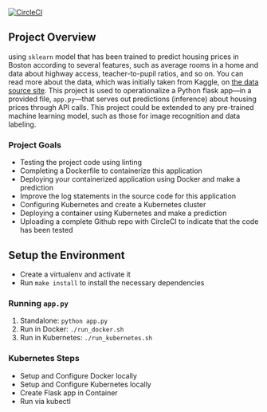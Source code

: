 [![CircleCI](https://circleci.com/gh/MostafaEhab16/MostafaMicroservice.svg?style=svg)](https://app.circleci.com/pipelines/github/MostafaEhab16/MostafaMicroservice)

## Project Overview

using `sklearn` model that has been trained to predict housing prices in Boston according to several features, such as average rooms in a home and data about highway access, teacher-to-pupil ratios, and so on. You can read more about the data, which was initially taken from Kaggle, on [the data source site](https://www.kaggle.com/c/boston-housing). This project is used to operationalize a Python flask app—in a provided file, `app.py`—that serves out predictions (inference) about housing prices through API calls. This project could be extended to any pre-trained machine learning model, such as those for image recognition and data labeling.

### Project Goals

* Testing the project code using linting
* Completing a Dockerfile to containerize this application
* Deploying your containerized application using Docker and make a prediction
* Improve the log statements in the source code for this application
* Configuring Kubernetes and create a Kubernetes cluster
* Deploying a container using Kubernetes and make a prediction
* Uploading a complete Github repo with CircleCI to indicate that the code has been tested

## Setup the Environment

* Create a virtualenv and activate it
* Run `make install` to install the necessary dependencies

### Running `app.py`

1. Standalone:  `python app.py`
2. Run in Docker:  `./run_docker.sh`
3. Run in Kubernetes:  `./run_kubernetes.sh`

### Kubernetes Steps

* Setup and Configure Docker locally
* Setup and Configure Kubernetes locally
* Create Flask app in Container
* Run via kubectl
